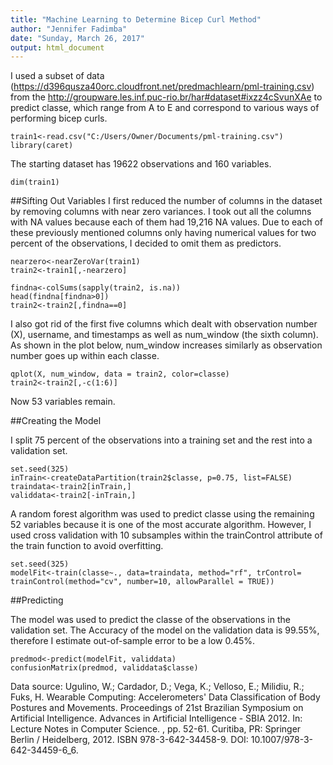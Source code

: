 ```yaml
---
title: "Machine Learning to Determine Bicep Curl Method"
author: "Jennifer Fadimba"
date: "Sunday, March 26, 2017"
output: html_document
---
```


I used a subset of data (https://d396qusza40orc.cloudfront.net/predmachlearn/pml-training.csv) from the http://groupware.les.inf.puc-rio.br/har#dataset#ixzz4cSvunXAe  to predict classe, which range from A to E and correspond to various ways of performing bicep curls.

```{r message=FALSE}
train1<-read.csv("C:/Users/Owner/Documents/pml-training.csv")
library(caret)
```

The starting dataset has 19622 observations and 160 variables.
```{r}
dim(train1)
```

##Sifting Out Variables
I first reduced the number of columns in the dataset by removing columns with near zero variances.  I took out all the columns with NA values because each of them had 19,216 NA values.  Due to each of these previously mentioned columns only having numerical values for two percent of the observations, I decided to omit them as predictors.

```{r}
nearzero<-nearZeroVar(train1)
train2<-train1[,-nearzero]

findna<-colSums(sapply(train2, is.na))
head(findna[findna>0])
train2<-train2[,findna==0]
```

I also got rid of the first five columns which dealt with observation number (X), username, and timestamps  as well as num_window (the sixth column).  As shown in the plot below, num_window increases similarly as observation number goes up within each classe.
```{r}
qplot(X, num_window, data = train2, color=classe)
train2<-train2[,-c(1:6)]
```

Now 53 variables remain.

##Creating the Model

I split 75 percent of the observations into a training set and the rest into a validation set.  
```{r}
set.seed(325)
inTrain<-createDataPartition(train2$classe, p=0.75, list=FALSE)
traindata<-train2[inTrain,]
validdata<-train2[-inTrain,]
```

A random forest algorithm was used to predict classe using the remaining 52 variables because it is one of the most accurate algorithm.  However, I used cross validation with 10 subsamples within the trainControl attribute of the train function to avoid overfitting.
```{r message=FALSE, cache=TRUE}
set.seed(325)
modelFit<-train(classe~., data=traindata, method="rf", trControl= trainControl(method="cv", number=10, allowParallel = TRUE))
```

##Predicting

The model was used to predict the classe of the observations in the validation set.  The Accuracy of the model on the validation data is 99.55%, therefore I estimate out-of-sample error to be a low 0.45%.

```{r}
predmod<-predict(modelFit, validdata)
confusionMatrix(predmod, validdata$classe)
```


Data source:  Ugulino, W.; Cardador, D.; Vega, K.; Velloso, E.; Milidiu, R.; Fuks, H. Wearable Computing: Accelerometers' Data Classification of Body Postures and Movements. Proceedings of 21st Brazilian Symposium on Artificial Intelligence. Advances in Artificial Intelligence - SBIA 2012. In: Lecture Notes in Computer Science. , pp. 52-61. Curitiba, PR: Springer Berlin / Heidelberg, 2012. ISBN 978-3-642-34458-9. DOI: 10.1007/978-3-642-34459-6_6.